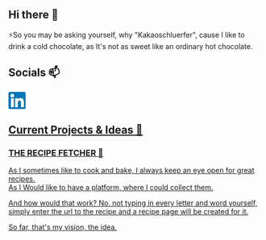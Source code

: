 ## Hi there 👋

⚡So you may be asking yourself, why "Kakaoschluerfer", cause I like to drink a cold chocolate, as It's not as sweet like an ordinary hot chocolate.
<br>

##  Socials 📫
<a href="https://www.linkedin.com/in/kevin-spath-66509018b/" target="_blank" rel="noopener noreferrer"><img align="left" src="https://github.com/KakaoSchluerfer/Kakaoschluerfer/blob/main/images/linkedin.svg" alt="icon | LinkedIn" width="34px"/>
<br>
<br>
##  Current Projects & Ideas 🔭

###  THE RECIPE FETCHER 🌱
As I sometimes like to cook and bake, I always keep an eye open for great recipes.<br>
As I Would like to have a platform, where I could collect them.

And how would that work? No, not typing in every letter and word yourself,<br>
simply enter the url to the recipe and a recipe page will be created for it.

So far, that's my vision, the idea.



<!--
**KakaoSchluerfer/Kakaoschluerfer** is a ✨ _special_ ✨ repository because its `README.md` (this file) appears on your GitHub profile.

Here are some ideas to get you started:

- 🔭 I’m currently working on ...
- 🌱 I’m currently learning ...
- 👯 I’m looking to collaborate on ...
- 🤔 I’m looking for help with ...
- 💬 Ask me about ...
- 📫 How to reach me: ...
- 😄 Pronouns: ...
- ⚡ Fun fact: ...
-->
